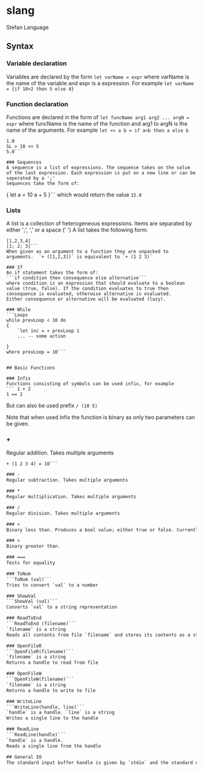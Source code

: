 # slang
Stefan Language


## Syntax

### Variable declaration
Variables are declared by the form
```let varName = expr```
where varName is the name of the variable and expr is a expression.
For example
```let varName = {if 10>2 then 5 else 4}```

### Function declaration
Functions are declared in the form of
```let funcName arg1 arg2 ... argN = expr```
where funcName is the name of the function and arg1 to argN is the name of the arguments. 
For example
```let << a b = if a<b then a else b```
```SL > 1 << 2
1.0
SL > 10 << 5
5.0```

### Sequences
A sequence is a list of expressions. The sequence takes on the value of the last expression. Each expression is put on a new line or can be seperated by a ';'
Sequences take the form of:
```
{
    let a = 10
    a + 5
}```
which would return the value `15.0`

### Lists
A list is a collection of heterogeneous expressions. Items are separated by either ';', ',' or a space (' ')
A list takes the following form:
```[1 2 3 4]
[1,2,3,4]
[1; 2; 3]```
When given as an argument to a function they are unpacked to arguments.  `+ ([1,2,3])` is equivalent to `+ (1 2 3)`

### If
An if statement takes the form of:
```if condition then consequence else alternative```
where condition is an expression that should evaluate to a boolean value (true, false). If the condition evaluates to true then consequence is evaluated, otherwise alternative is evaluated.
Either consequence or alternative will be evaluated (lazy).

### While
```Loops
while prevLoop < 10 do
{
    `let inc = + prevLoop 1
    ... -- some action
    
}
where prevLoop = 10```


## Basic Functions

### Infix
Functions consisting of symbols can be used infix, for example
``` 1 + 2
1 == 2
```
But can also be used prefix
```/ (10 5)```

Note that when used infix the function is binary as only two parameters can be given. 

### +
Regular addition. Takes multiple arguments
``` 1 + 1 = 2
+ (1 2 3 4) = 10```

### -
Regular subtraction. Takes multiple arguments

### *
Regular multiplication. Takes multiple arguments

### / 
Regular division. Takes multiple arguments

### <
Binary less than. Produces a bool value; either true or false. Currently only accepts numbers. Strings might be later considered.

### >
Binary greater than.

### ===
Tests for equality

### ToNum
```ToNum (val)```
Tries to convert `val` to a number

### ShowVal
```ShowVal (val)```
Converts `val` to a string representation

### ReadToEnd
```ReadToEnd (filename)```
`filename` is a string
Reads all contents from file `filename` and stores its contents as a string

### OpenFileR
```OpenFileR(filename)```
`filename` is a string
Returns a handle to read from file

### OpenFileW
```OpenFileW(filename)```
`filename` is a string
Returns a handle to write to file

### WriteLine
```WriteLine(handle, line)```
`handle` is a handle. `line` is a string
Writes a single line to the handle

### ReadLine
```ReadLine(handle)```
`handle` is a handle.
Reads a single line from the handle

## General IO
The standard input buffer handle is given by `stdin` and the standard output buffer handle by `stdout`


